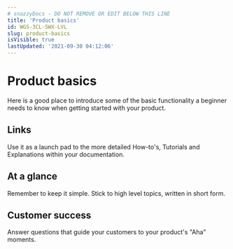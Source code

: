 ```yaml
---
# snazzyDocs - DO NOT REMOVE OR EDIT BELOW THIS LINE
title: 'Product basics'
id: WGS-3CL-SWX-LVL
slug: product-basics
isVisible: true
lastUpdated: '2021-09-30 04:12:06'
---
```

# Product basics

Here is a good place to introduce some of the basic functionality a beginner needs to know when getting started with your product.

## Links

Use it as a launch pad to the more detailed How-to's, Tutorials and Explanations within your documentation.

## At a glance

Remember to keep it simple. Stick to high level topics, written in short form.

## Customer success

Answer questions that guide your customers to your product's "Aha" moments.
